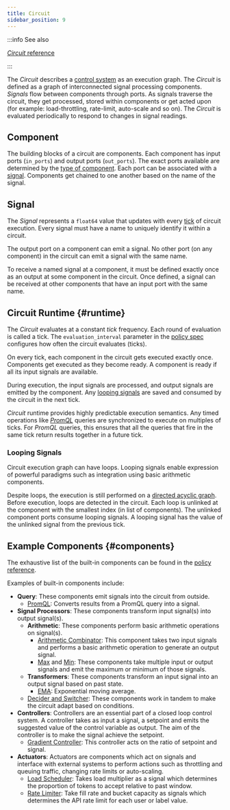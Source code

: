 ```yaml
---
title: Circuit
sidebar_position: 9
---
```


:::info See also

[_Circuit_ reference][circuit-reference]

:::

The _Circuit_ describes a [control system][control-system] as an execution
graph. The _Circuit_ is defined as a graph of interconnected signal processing
components. _Signals_ flow between components through ports. As signals traverse
the circuit, they get processed, stored within components or get acted upon (for
example: load-throttling, rate-limit, auto-scale and so on). The _Circuit_ is
evaluated periodically to respond to changes in signal readings.

## Component

The building blocks of a circuit are components. Each component has input ports
(`in_ports`) and output ports (`out_ports`). The exact ports available are
determined by the [type of component][components]. Each port can be associated
with a [signal][signal]. Components get chained to one another based on the name
of the signal.

## Signal

The _Signal_ represents a `float64` value that updates with every [tick][tick]
of circuit execution. Every signal must have a name to uniquely identify it
within a circuit.

The output port on a component can emit a signal. No other port (on any
component) in the circuit can emit a signal with the same name.

To receive a named signal at a component, it must be defined exactly once as an
output at some component in the circuit. Once defined, a signal can be received
at other components that have an input port with the same name.

## Circuit Runtime {#runtime}

The _Circuit_ evaluates at a constant _tick_ frequency. Each round of evaluation
is called a tick. The `evaluation_interval` parameter in the [policy
spec][policy-reference] configures how often the circuit evaluates (ticks).

On every tick, each component in the circuit gets executed exactly once.
Components get executed as they become ready. A component is ready if all its
input signals are available.

During execution, the input signals are processed, and output signals are
emitted by the component. Any [looping signals][looping-signals] are saved and
consumed by the circuit in the next tick.

_Circuit_ runtime provides highly predictable execution semantics. Any timed
operations like [_PromQL_][promql-reference] queries are synchronized to execute
on multiples of ticks. For _PromQL_ queries, this ensures that all the queries
that fire in the same tick return results together in a future tick.

### Looping Signals

Circuit execution graph can have loops. Looping signals enable expression of
powerful paradigms such as integration using basic arithmetic components.

Despite loops, the execution is still performed on a
[directed acyclic graph](https://en.wikipedia.org/wiki/Directed_acyclic_graph).
Before execution, loops are detected in the circuit. Each loop is unlinked at
the component with the smallest index (in list of components). The unlinked
component ports consume looping signals. A looping signal has the value of the
unlinked signal from the previous tick.

## Example Components {#components}

The exhaustive list of the built-in components can be found in the
[policy reference](/reference/configuration/spec.md#component).

Examples of built-in components include:

- **Query**: These components emit signals into the circuit from outside.
  - [PromQL][promql-reference]: Converts results from a PromQL query into a
    signal.
- **Signal Processors**: These components transform input signal(s) into output
  signal(s).
  - **Arithmetic**: These components perform basic arithmetic operations on
    signal(s).
    - [Arithmetic Combinator](/reference/configuration/spec.md#arithmetic-combinator):
      This component takes two input signals and performs a basic arithmetic
      operation to generate an output signal.
    - [Max](/reference/configuration/spec.md#max) and
      [Min](/reference/configuration/spec.md#min): These components take
      multiple input or output signals and emit the maximum or minimum of those
      signals.
  - **Transformers**: These components transform an input signal into an output
    signal based on past state.
    - [EMA](/reference/configuration/spec.md#e-m-a): Exponential moving average.
  - [Decider and Switcher](/reference/configuration/spec.md#decider): These
    components work in tandem to make the circuit adapt based on conditions.
- **Controllers**: Controllers are an essential part of a closed loop control
  system. A controller takes as input a signal, a setpoint and emits the
  suggested value of the control variable as output. The aim of the controller
  is to make the signal achieve the setpoint.
  - [Gradient Controller](/reference/configuration/spec.md#gradient-controller):
    This controller acts on the ratio of setpoint and signal.
- **Actuators**: Actuators are components which act on signals and interface
  with external systems to perform actions such as throttling and queuing
  traffic, changing rate limits or auto-scaling.
  - [Load Scheduler](/reference/configuration/spec.md#load-scheduler): Takes
    load multiplier as a signal which determines the proportion of tokens to
    accept relative to past window.
  - [Rate Limiter](/reference/configuration/spec.md#rate-limiter): Take fill
    rate and bucket capacity as signals which determines the API rate limit for
    each user or label value.

[control-system]: https://en.wikipedia.org/wiki/Control_system
[tick]: #runtime
[signal]: #signal
[looping-signals]: #looping-signals
[components]: #components
[policy-reference]: /reference/configuration/spec.md#policy
[circuit-reference]: /reference/configuration/spec.md#circuit
[promql-reference]: /reference/configuration/spec.md#prom-q-l
